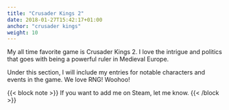 ```yaml
---
title: "Crusader Kings 2"
date: 2018-01-27T15:42:17+01:00
anchor: "crusader kings"
weight: 10
---
```


My all time favorite game is Crusader Kings 2. I love the intrigue and politics that goes with being a powerful ruler in Medieval Europe.

Under this section, I will include my entries for notable characters and events in the game. We love RNG! Woohoo!

{{< block note >}}
If you want to add me on Steam, let me know.
{{< /block >}}
